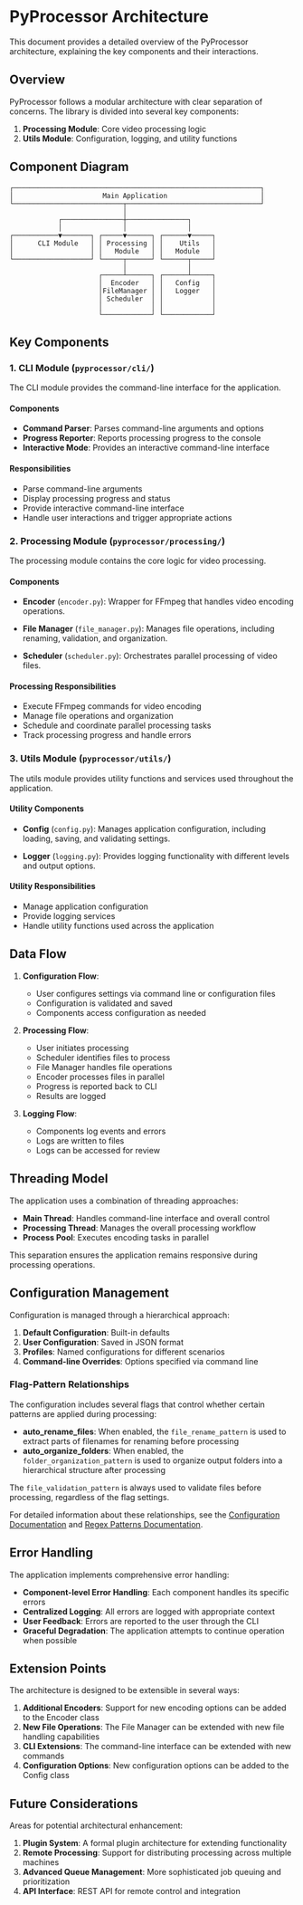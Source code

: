 # PyProcessor Architecture

This document provides a detailed overview of the PyProcessor architecture, explaining the key components and their interactions.

## Overview

PyProcessor follows a modular architecture with clear separation of concerns. The library is divided into several key components:

1. **Processing Module**: Core video processing logic
2. **Utils Module**: Configuration, logging, and utility functions

## Component Diagram

```ascii
┌─────────────────────────────────────────────────────────────┐
│                      Main Application                       │
└───────────────────────────┬─────────────────────────────────┘
                            │
            ┌───────────────┼───────────────┐
            │               │               │
┌───────────▼───────┐ ┌─────▼──────┐ ┌──────▼─────┐
│      CLI Module   │ │ Processing │ │    Utils   │
│                   │ │   Module   │ │   Module   │
└───────────────────┘ └─────┬──────┘ └──────┬─────┘
                            │               │
                      ┌─────┴──────┐ ┌──────┴─────┐
                      │  Encoder   │ │   Config   │
                      │FileManager │ │   Logger   │
                      │ Scheduler  │ │            │
                      │            │ │            │
                      └────────────┘ └────────────┘
```

## Key Components

### 1. CLI Module (`pyprocessor/cli/`)

The CLI module provides the command-line interface for the application.

#### Components

- **Command Parser**: Parses command-line arguments and options
- **Progress Reporter**: Reports processing progress to the console
- **Interactive Mode**: Provides an interactive command-line interface

#### Responsibilities

- Parse command-line arguments
- Display processing progress and status
- Provide interactive command-line interface
- Handle user interactions and trigger appropriate actions

### 2. Processing Module (`pyprocessor/processing/`)

The processing module contains the core logic for video processing.

#### Components

- **Encoder** (`encoder.py`): Wrapper for FFmpeg that handles video encoding operations.

- **File Manager** (`file_manager.py`): Manages file operations, including renaming, validation, and organization.

- **Scheduler** (`scheduler.py`): Orchestrates parallel processing of video files.

#### Processing Responsibilities

- Execute FFmpeg commands for video encoding
- Manage file operations and organization
- Schedule and coordinate parallel processing tasks
- Track processing progress and handle errors

### 3. Utils Module (`pyprocessor/utils/`)

The utils module provides utility functions and services used throughout the application.

#### Utility Components

- **Config** (`config.py`): Manages application configuration, including loading, saving, and validating settings.

- **Logger** (`logging.py`): Provides logging functionality with different levels and output options.

#### Utility Responsibilities

- Manage application configuration
- Provide logging services
- Handle utility functions used across the application

## Data Flow

1. **Configuration Flow**:
   - User configures settings via command line or configuration files
   - Configuration is validated and saved
   - Components access configuration as needed

2. **Processing Flow**:
   - User initiates processing
   - Scheduler identifies files to process
   - File Manager handles file operations
   - Encoder processes files in parallel
   - Progress is reported back to CLI
   - Results are logged

3. **Logging Flow**:
   - Components log events and errors
   - Logs are written to files
   - Logs can be accessed for review

## Threading Model

The application uses a combination of threading approaches:

- **Main Thread**: Handles command-line interface and overall control
- **Processing Thread**: Manages the overall processing workflow
- **Process Pool**: Executes encoding tasks in parallel

This separation ensures the application remains responsive during processing operations.

## Configuration Management

Configuration is managed through a hierarchical approach:

1. **Default Configuration**: Built-in defaults
2. **User Configuration**: Saved in JSON format
3. **Profiles**: Named configurations for different scenarios
4. **Command-line Overrides**: Options specified via command line

### Flag-Pattern Relationships

The configuration includes several flags that control whether certain patterns are applied during processing:

- **auto_rename_files**: When enabled, the `file_rename_pattern` is used to extract parts of filenames for renaming before processing
- **auto_organize_folders**: When enabled, the `folder_organization_pattern` is used to organize output folders into a hierarchical structure after processing

The `file_validation_pattern` is always used to validate files before processing, regardless of the flag settings.

For detailed information about these relationships, see the [Configuration Documentation](CONFIGURATION.md) and [Regex Patterns Documentation](../regex_patterns.md).

## Error Handling

The application implements comprehensive error handling:

- **Component-level Error Handling**: Each component handles its specific errors
- **Centralized Logging**: All errors are logged with appropriate context
- **User Feedback**: Errors are reported to the user through the CLI
- **Graceful Degradation**: The application attempts to continue operation when possible

## Extension Points

The architecture is designed to be extensible in several ways:

1. **Additional Encoders**: Support for new encoding options can be added to the Encoder class
2. **New File Operations**: The File Manager can be extended with new file handling capabilities
3. **CLI Extensions**: The command-line interface can be extended with new commands
4. **Configuration Options**: New configuration options can be added to the Config class

## Future Considerations

Areas for potential architectural enhancement:

1. **Plugin System**: A formal plugin architecture for extending functionality
2. **Remote Processing**: Support for distributing processing across multiple machines
3. **Advanced Queue Management**: More sophisticated job queuing and prioritization
4. **API Interface**: REST API for remote control and integration
